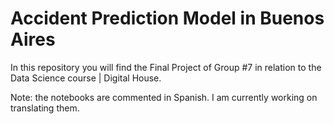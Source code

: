 # Accident Prediction Model in Buenos Aires

In this repository you will find the Final Project of Group #7 in relation to the Data Science course | Digital House.

Note: the notebooks are commented in Spanish. I am currently working on translating them.
